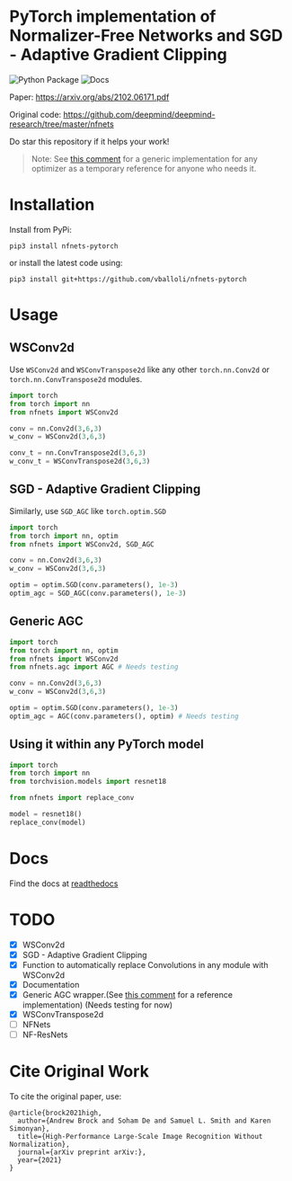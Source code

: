 # PyTorch implementation of Normalizer-Free Networks and SGD - Adaptive Gradient Clipping
![Python Package](https://github.com/vballoli/nfnets-pytorch/workflows/Upload%20Python%20Package/badge.svg)
![Docs](https://readthedocs.org/projects/nfnets-pytorch/badge/?version=latest
)

Paper: https://arxiv.org/abs/2102.06171.pdf

Original code: https://github.com/deepmind/deepmind-research/tree/master/nfnets

Do star this repository if it helps your work!

> Note: See [this comment](https://github.com/vballoli/nfnets-pytorch/issues/1#issuecomment-778853439) for a generic implementation for any optimizer as a temporary reference for anyone who needs it.

# Installation

Install from PyPi:

`pip3 install nfnets-pytorch`

or install the latest code using:

`pip3 install git+https://github.com/vballoli/nfnets-pytorch`
# Usage
## WSConv2d

Use `WSConv2d` and `WSConvTranspose2d` like any other `torch.nn.Conv2d` or `torch.nn.ConvTranspose2d` modules.

```python
import torch
from torch import nn
from nfnets import WSConv2d

conv = nn.Conv2d(3,6,3)
w_conv = WSConv2d(3,6,3)

conv_t = nn.ConvTranspose2d(3,6,3)
w_conv_t = WSConvTranspose2d(3,6,3)
```
## SGD - Adaptive Gradient Clipping

Similarly, use `SGD_AGC` like `torch.optim.SGD`
```python
import torch
from torch import nn, optim
from nfnets import WSConv2d, SGD_AGC

conv = nn.Conv2d(3,6,3)
w_conv = WSConv2d(3,6,3)

optim = optim.SGD(conv.parameters(), 1e-3)
optim_agc = SGD_AGC(conv.parameters(), 1e-3)
```

## Generic AGC
```python
import torch
from torch import nn, optim
from nfnets import WSConv2d
from nfnets.agc import AGC # Needs testing

conv = nn.Conv2d(3,6,3)
w_conv = WSConv2d(3,6,3)

optim = optim.SGD(conv.parameters(), 1e-3)
optim_agc = AGC(conv.parameters(), optim) # Needs testing
```

## Using it within any PyTorch model

```python
import torch
from torch import nn
from torchvision.models import resnet18

from nfnets import replace_conv

model = resnet18()
replace_conv(model)
```

# Docs

Find the docs at [readthedocs](https://nfnets-pytorch.readthedocs.io/en/latest/)

# TODO
- [x] WSConv2d
- [x] SGD - Adaptive Gradient Clipping
- [x] Function to automatically replace Convolutions in any module with WSConv2d
- [x] Documentation
- [x] Generic AGC wrapper.(See [this comment](https://github.com/vballoli/nfnets-pytorch/issues/1#issuecomment-778853439) for a reference implementation) (Needs testing for now)
- [x] WSConvTranspose2d
- [ ] NFNets 
- [ ] NF-ResNets

# Cite Original Work

To cite the original paper, use:
```
@article{brock2021high,
  author={Andrew Brock and Soham De and Samuel L. Smith and Karen Simonyan},
  title={High-Performance Large-Scale Image Recognition Without Normalization},
  journal={arXiv preprint arXiv:},
  year={2021}
}
```
